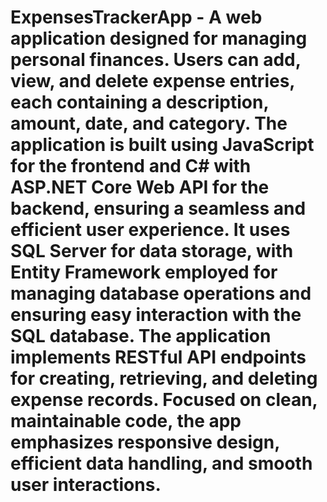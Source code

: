 # ExpensesTrackerApp - A web application designed for managing personal finances. Users can add, view, and delete expense entries, each containing a description, amount, date, and category. The application is built using JavaScript for the frontend and C# with ASP.NET Core Web API for the backend, ensuring a seamless and efficient user experience. It uses SQL Server for data storage, with Entity Framework employed for managing database operations and ensuring easy interaction with the SQL database. The application implements RESTful API endpoints for creating, retrieving, and deleting expense records. Focused on clean, maintainable code, the app emphasizes responsive design, efficient data handling, and smooth user interactions.
